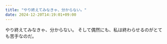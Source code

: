 ```yaml
---
title: "やり終えてみなきゃ、分からない。"
date: 2024-12-20T14:19:01+09:00
---
```

やり終えてみなきゃ、分からない。
そして偶然にも、私は終わらせるのがとても苦手なのだ。

